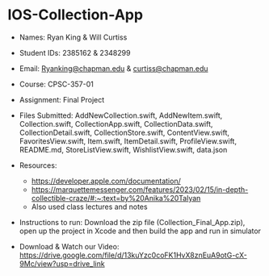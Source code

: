 # IOS-Collection-App

* Names: Ryan King & Will Curtiss
* Student IDs: 2385162 & 2348299
* Email: Ryanking@chapman.edu & curtiss@chapman.edu
* Course: CPSC-357-01
* Assignment: Final Project

* Files Submitted: AddNewCollection.swift, AddNewItem.swift, Collection.swift, CollectionApp.swift, CollectionData.swift, CollectionDetail.swift, CollectionStore.swift, ContentView.swift, FavoritesView.swift, Item.swift, ItemDetail.swift, ProfileView.swift, README.md, StoreListView.swift, WishlistView.swift, data.json

* Resources:
  * https://developer.apple.com/documentation/ 
  * https://marquettemessenger.com/features/2023/02/15/in-depth-collectible-craze/#:~:text=by%20Anika%20Talyan
  * Also used class lectures and notes

* Instructions to run: Download the zip file (Collection_Final_App.zip), open up the project in Xcode and then build the app and run in simulator

* Download & Watch our Video: https://drive.google.com/file/d/13kuYzc0coFK1HvX8znEuA9otG-cX-9Mc/view?usp=drive_link 
